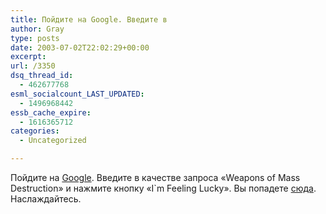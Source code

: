 ```yaml
---
title: Пойдите на Google. Введите в
author: Gray
type: posts
date: 2003-07-02T22:02:29+00:00
excerpt:
url: /3350
dsq_thread_id:
  - 462677768
esml_socialcount_LAST_UPDATED:
  - 1496968442
essb_cache_expire:
  - 1616365712
categories:
  - Uncategorized

---
```








Пойдите на <a href="http://www.google.com/" target="_blank">Google</a>. Введите в качестве запроса &#171;Weapons of Mass Destruction&#187; и нажмите кнопку &#171;I\`m Feeling Lucky&#187;. Вы попадете <a href="http://www.coxar.pwp.blueyonder.co.uk/" target="_blank">сюда</a>. Наслаждайтесь.